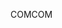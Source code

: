 <span data-ttu-id="d4a3f-101">COM</span><span class="sxs-lookup"><span data-stu-id="d4a3f-101">COM</span></span>